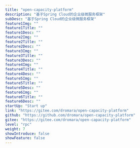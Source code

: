 ```yaml
---
title: "open-capacity-platform"
description: "基于Spring Cloud的企业级微服务框架"
subDesc: "基于Spring Cloud的企业级微服务框架"
feature1Img: ""
feature1Title: ""
feature1Desc: ""
feature2Img: ""
feature2Title: ""
feature2Desc: ""
feature3Img: ""
feature3Title: ""
feature3Desc: ""
feature4Img: ""
feature4Title: ""
feature4Desc: ""
feature5Img: ""
feature5Title: ""
feature5Desc: ""
feature6Img: ""
feature6Title: ""
feature6Desc: ""
startUp: "Start up"
link: "https://gitee.com/dromara/open-capacity-platform"
github: "https://github.com/dromara/open-capacity-platform"
gitee: "https://gitee.com/dromara/open-capacity-platform"
level: "rpc"
weight: 7
showIntroduce: false
showFeature: false
---
```

